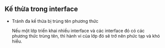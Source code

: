 ## Kế thừa trong interface

* Tránh đa kế thừa bị trùng tên phương thức 


    Nếu một lớp triển khai nhiều interface và các interface đó có các phương thức trùng tên, 
    thì hành vi của lớp đó sẽ trở nên phức tạp và khó hiểu.